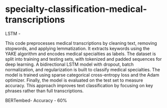 # specialty-classification-medical-transcriptions

LSTM -

This code preprocesses medical transcriptions by cleaning text, removing stopwords, and applying lemmatization. It extracts keywords using the YAKE algorithm and encodes medical specialties as labels. The dataset is split into training and testing sets, with tokenized and padded sequences for deep learning. A bidirectional LSTM model with dropout, batch normalization, and regularization is built to classify medical specialties. The model is trained using sparse categorical cross-entropy loss and the Adam optimizer. Finally, the model is evaluated on the test set to measure accuracy. This approach improves text classification by focusing on key phrases rather than full transcriptions.


BERTembed-
Accuracy - 60%
